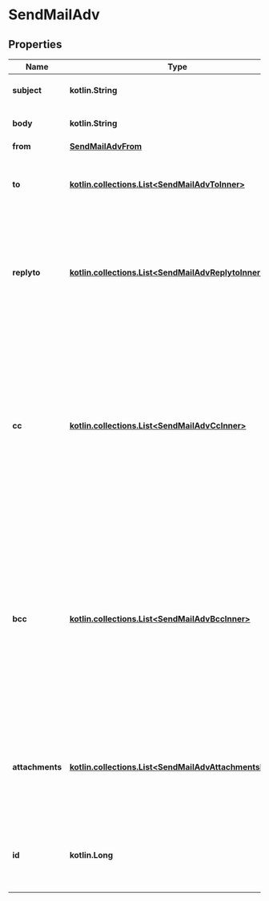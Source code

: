 
# SendMailAdv

## Properties
Name | Type | Description | Notes
------------ | ------------- | ------------- | -------------
**subject** | **kotlin.String** | The subject or title of the email | 
**body** | **kotlin.String** | The main email contents. | 
**from** | [**SendMailAdvFrom**](SendMailAdvFrom.md) |  | 
**to** | [**kotlin.collections.List&lt;SendMailAdvToInner&gt;**](SendMailAdvToInner.md) | A list of destionation email addresses to send this to | 
**replyto** | [**kotlin.collections.List&lt;SendMailAdvReplytoInner&gt;**](SendMailAdvReplytoInner.md) | (optional) A list of email addresses that specify where replies to the email should be sent instead of the _from_ address. |  [optional]
**cc** | [**kotlin.collections.List&lt;SendMailAdvCcInner&gt;**](SendMailAdvCcInner.md) | (optional) A list of email addresses to carbon copy this message to.  They are listed on the email and anyone getting the email can see this full list of Contacts who received the email as well. |  [optional]
**bcc** | [**kotlin.collections.List&lt;SendMailAdvBccInner&gt;**](SendMailAdvBccInner.md) | (optional) list of email addresses that should receive copies of the email.  They are hidden on the email and anyone gettitng the email would not see the other people getting the email in this list. |  [optional]
**attachments** | [**kotlin.collections.List&lt;SendMailAdvAttachmentsInner&gt;**](SendMailAdvAttachmentsInner.md) | (optional) File attachments to include in the email.  The file contents must be base64 encoded! |  [optional]
**id** | **kotlin.Long** | (optional)  ID of the Mail order within our system to use as the Mail Account. |  [optional]



